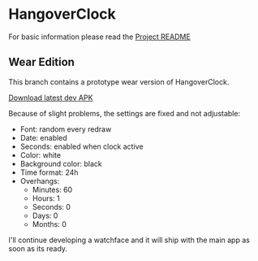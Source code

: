 # HangoverClock

For basic information please read the [Project README](https://github.com/programminghoch10/HangoverClock)

## Wear Edition

This branch contains a prototype wear version of HangoverClock.

[Download latest dev APK](https://github.com/programminghoch10/HangoverClock/raw/weardev/app/release/app-release.apk)

Because of slight problems, the settings are fixed and not adjustable:
* Font: random every redraw
* Date: enabled
* Seconds: enabled when clock active
* Color: white
* Background color: black
* Time format: 24h
* Overhangs:
  * Minutes: 60
  * Hours: 1
  * Seconds: 0
  * Days: 0
  * Months: 0

I'll continue developing a watchface and it will ship with the main app as soon as its ready.
